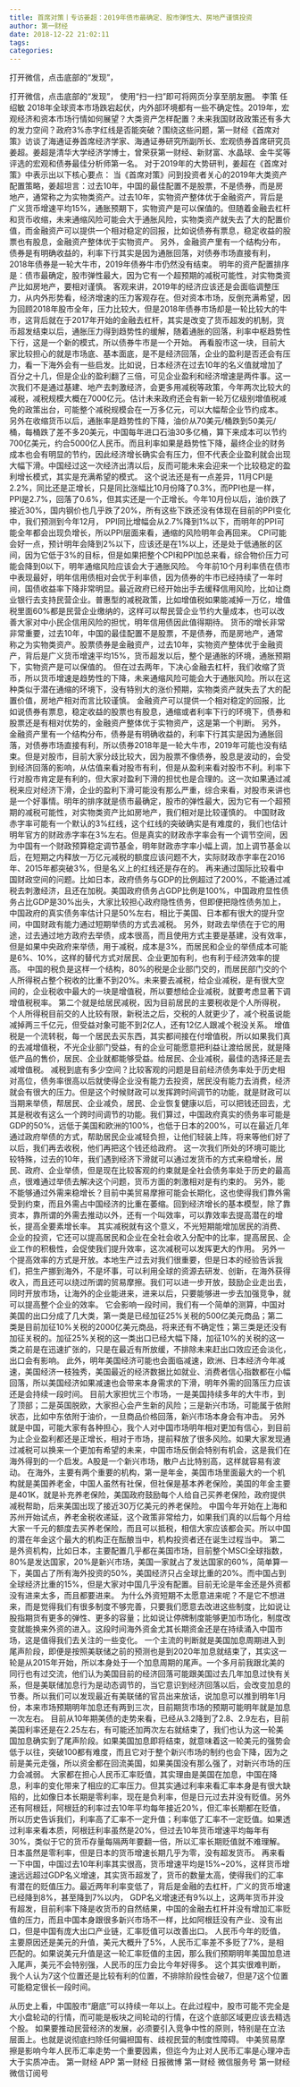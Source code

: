 ```yaml
---
title: 首席对策丨专访姜超：2019年债市最确定、股市弹性大、房地产谨慎投资
author: 第一财经
date: 2018-12-22 21:02:11
tags: 
categories: 
---
```

打开微信，点击底部的“发现”，
<!-- more -->
打开微信，点击底部的“发现”，
使用“扫一扫”即可将网页分享至朋友圈。
李策
任绍敏
2018年全球资本市场跌宕起伏，内外部环境都有一些不确定性。2019年，宏观经济和资本市场行情如何展望？大类资产怎样配置？未来我国财政政策还有多大的发力空间？政府3%赤字红线是否能突破？围绕这些问题，第一财经《首席对策》访谈了海通证券首席经济学家、海通证券研究所副所长、宏观债券首席研究员姜超。姜超是清华大学经济学博士，曾荣获第一财经、新财富、水晶球、金牛奖等评选的宏观和债券最佳分析师第一名。
对于2019年的大势研判，姜超在《首席对策》中表示出以下核心要点：
当《首席对策》问到投资者关心的2019年大类资产配置策略，姜超坦言：过去10年，中国的最佳配置不是股票，不是债券，而是房地产，通常称之为实物类资产。过去10年，实物资产整体优于金融资产，背后是广义货币增速平均15%，通胀预期下，实物资产是可以保值的。但随着金融去杠杆和货币收缩，未来通缩风险可能会大于通胀风险，实物类资产就失去了大的配置价值，而金融资产可以提供一个相对稳定的回报，比如说债券有票息，稳定收益的股票也有股息，金融资产整体优于实物资产。
另外，金融资产里有一个结构分布，债券是有明确收益的，利率下行其实是因为通胀回落，对债券市场直接有利，2018年债券是一轮大牛市，2019年债券牛市仍然没有结束。
明年的资产配置排序是：债市最确定，股市弹性最大，因为它有一个超预期的减税可能性，对实物类资产比如房地产，要相对谨慎。
客观来讲，2019年的经济应该还是会面临调整压力，从内外形势看，经济增速的压力客观存在。但对资本市场，反倒充满希望，因为回顾2018年股市全年，压力比较大，但是2018年债券市场却是一轮比较大的牛市，这背后就在于2017年开始的金融去杠杆，其实是改变了货币超发的机制，货币超发结束以后，通胀压力得到趋势性的缓解，随着通胀的回落，利率中枢趋势性下行，这是一个新的模式，所以债券牛市是一个开始。
再看股市这一块，目前大家比较担心的就是市场底、基本面底，是不是经济回落，企业的盈利是否还会有压力，看一下海外会有一些启发。比如说，日本经济在过去10年的名义值就增加了百分之十几，但是企业的盈利翻了三倍，可见企业盈利和经济增速是两件事。这一次我们不是通过基建、地产去刺激经济，会更多用减税等政策，今年两次比较大的减税，减税规模大概在7000亿元。估计未来政府还会有新一轮万亿级别增值税减免的政策出台，可能整个减税规模会在一万多亿元，可以大幅帮企业节约成本。
另外在收缩货币以后，通胀率是趋势性的下降，油价从70美元/桶跌到50美元/桶，每桶跌了差不多20美元，中国每年进口石油30多亿桶，算下来成本可以节约700亿美元，约合5000亿人民币。而且利率如果是趋势性下降，最终企业的财务成本也会有明显的节约，因此经济增长确实会有压力，但不代表企业盈利就会出现大幅下滑。中国经过这一次经济出清以后，反而可能未来会迎来一个比较稳定的盈利增长模式，其实是充满希望的模式。
这个说法还是有一点差异，11月CPI是2.2%，同比还是正增长，只是同比涨幅比10月份降了0.3%，而PPI也是一样，PPI是2.7%，回落了0.6%，但其实还是一个正增长。今年10月份以后，油价跌了接近30%，国内钢价也几乎跌了20%，所有这些下跌还没有体现在目前的PPI变化中，我们预测到今年12月， PPI同比增幅会从2.7%降到1%以下，而明年的PPI可能全年都会出现负增长，所以PPI层面来看，通缩的风险明年会再回来。
CPI可能会好一点，预计明年会降到2%以下，应该还是在1%以上，还是处于低通胀的区间，因为它低于3%的目标，但是如果把整个CPI和PPI加总来看，综合物价压力可能会降到0以下，明年通缩风险应该会大于通胀风险。
今年前10个月利率债在债市中表现最好，明年信用债相对会优于利率债，因为债券的牛市已经持续了一年时间，国债收益率下降非常明显。最近政府已经开始出手去缓释信用风险，比如让商业银行去支持民营企业。普惠型的减税政策，比如增值税如果能减掉一万亿，增值税里面60%都是民营企业缴纳的，这样可以帮民营企业节约大量成本，也可以改善大家对中小民企信用风险的担忧，明年信用债因此值得期待。
货币的增长非常非常重要，过去10年，中国的最佳配置不是股票，不是债券，而是房地产，通常称之为实物类资产。股票债券是金融资产，过去10年，实物资产整体优于金融资产，背后是广义货币增速平均15%，货币超发以后，整个是通胀的环境，通胀预期下，实物资产是可以保值的。
但在过去两年，下决心金融去杠杆，我们收缩了货币，所以货币增速是趋势性的下降，未来通缩风险可能会大于通胀风险。所以在这种类似于潜在通缩的环境下，没有特别大的涨价预期，实物类资产就失去了大的配置价值，房地产相对而言比较谨慎。
金融资产可以提供一个相对稳定的回报，比如说债券有票息，稳定收益的股票也有股息，通缩或者利率下行的环境下，债券和股票还是有相对优势的，金融资产整体优于实物资产，这是第一个判断。
另外，金融资产里有一个结构分布，债券是有明确收益的，利率下行其实是因为通胀回落，对债券市场直接有利，所以债券2018年是一轮大牛市，2019年可能也没有结束。但是对股市，目前大家分歧比较大，因为股票不像债券，股息是波动的，会受到经济回落的影响，从估值来看对股市有利，但是从盈利来看对股市不利。利率下行对股市肯定是有利的，但大家对盈利下滑的担忧也是合理的。这一次如果通过减税来应对经济下滑，企业的盈利下滑可能没有那么严重，综合来看，对股市来讲也是一个好事情。明年的排序就是债市最确定，股市的弹性最大，因为它有一个超预期的减税可能性，对实物类资产比如房地产，我们相对是比较谨慎的。
中国财政赤字率可能有一个默认的3%红线，这个红线的突破确实是有难度的，我们也估计明年官方的财政赤字率在3%左右。但是真实的财政赤字率会有一个调节空间，因为中国有一个财政预算稳定调节基金，明年财政赤字率小幅上调，加上调节基金以后，在短期之内释放一万亿元减税的额度应该问题不大，实际财政赤字率在2016年、2015年都突破3%，但是名义上的红线还是存在的。
再来通过国际比较看中国财政空间的问题。比如日本，政府债务与GDP的比例超过了200%，不能通过减税去刺激经济，且还在加税。美国政府债务占GDP比例是100%，中国政府显性债务占比GDP是30%出头，大家比较担心政府隐性债务，但即便把隐性债务加上，中国政府的真实债务率估计只是50%左右，相比于美国、日本都有很大的提升空间，中国财政有能力通过短期举债的方式去减税。
另外，财政去举债在于它的用途，过去通过地方政府去举债，成本很高，而且使用方式主要是基建，没有效率，但是如果中央政府来举债，用于减税，成本是3%，而居民和企业的举债成本可能是6%、10%，这样的替代方式对居民、企业更加有利，也有利于经济效率的提高。
中国的税负是这样一个结构，80%的税是企业部门交的，而居民部门交的个人所得税占整个税收的比重不到20%。未来要去减税，给企业减税，是有很大空间的，企业税收中最大的一块是增值税，所以要想给企业减税，就要考虑显著下调增值税税率。
第二个就是给居民减税，因为目前居民的主要税收是个人所得税，个人所得税目前交的人比较有限，新税法之后，交税的人就更少了，减个税虽说能减掉两三千亿元，但受益对象可能不到2亿人，还有12亿人跟减个税没关系。
增值税是一个流转税，每一个居民去买东西，其实都间接在付增值税，所以如果我们真的去减增值税，不光企业部门受益，有的企业可能愿意把利益让渡给居民，就是降低产品的售价，居民、企业就都能够受益。给居民、企业减税，最佳的选择还是去减增值税。
减税到底有多少空间？比较客观的问题是目前经济债务率处于历史相对高位，债务率很高以后就使得企业没有能力去投资，居民没有能力去消费，经济就会有很大的压力。但是这个时候财政可以发挥跨时间调节的功能，就是财政可以当期来举债，帮居民、企业减负，居民、企业恢复健康以后，可以把钱还回去，尤其是税收有这么一个跨时间调节的功能。我们算过，中国政府真实的债务率可能是GDP的50%，远低于美国和欧洲的100%，也低于日本的200%，可以在最近几年通过政府举债的方式，帮助居民企业减轻负担，让他们轻装上阵，将来等他们好了以后，我们再去收税，他们再把这个钱还给政府。
这一次我们所处的环境可能比较特殊，过去的10年，我们遇到经济下滑就可以通过发货币的方式来稳增长，居民、政府、企业举债，但是现在比较客观的约束就是全社会债务率处于历史的最高点，很难通过举债去解决这个问题，货币方面的刺激相对是有约束的。
另外，能不能够通过外需来稳增长？目前中美贸易摩擦可能会长期化，这也使得我们靠外需受到约束，而且外需占中国经济的比重在萎缩。回到经济增长的基本模型，除了靠资本，靠所谓的外需去推动以外，还有一个叫效率，可以靠效率去提高潜在的增长，提高全要素增长率。
其实减税就有这个意义，不光短期能增加居民的消费、企业的投资，它还可以提高居民和企业在全社会收入分配中的比率，提高居民、企业工作的积极性，会促使我们提升效率，这次减税可以发挥更大的作用。
另外一个提高效率的方式是开放。本地生产过去对我们很重要，但是日本的经验告诉我们，把生产挪到海外，不是坏事，可以利用全球的资源去研发、创新，在海外获得收入，而且还可以绕过所谓的贸易摩擦。我们可以进一步开放，鼓励企业走出去，同时开放市场，让海外的企业能进来，进来以后，只要能够进一步去加强竞争，就可以提高整个企业的效率。
它会影响一段时间，我们有一个简单的测算，中国对美国的出口分成了几大类，第一类是已经加征25%关税的500亿美元商品；第二类是目前加征10%关税的2000亿美元商品，将来还有不确定性；第三类是还没有加征关税的。加征25%关税的这一类出口已经大幅下降，加征10%的关税的这一类之前是在迅速扩张的，只是在最近有所放缓，不排除未来赶出口效应还会淡化，出口会有影响。
此外，明年美国经济可能也会面临减速，欧洲、日本经济今年减速，美国经济一枝独秀，美国最近的经济数据比如就业、消费者信心指数都在小幅回落，所以美国经济如果减速也会带来本身需求的下滑，明年外需的回落压力应该还是会持续一段时间。
目前大家担忧三个市场，一是美国持续多年的大牛市，到了顶部；二是英国脱欧，大家担心会产生新的风险；三是新兴市场，可能属于依附状态，比如中东依附于油价，一旦商品价格回落，新兴市场本身会有冲击。
另外就是中国，可能大家有各种担心，我个人对中国市场明年相对更加有信心，到目前为止企业盈利都还是正增长，相对于市场，提前释放了很多风险。如果大家发现通过减税可以换来一个更加有希望的未来，中国市场反倒会特别有机会，这是我们在海外得到的一个启发。A股是一个新兴市场，散户占比特别高，这样就容易有波动。
在海外，主要有两个重要的机构，第一是年金，美国市场里面最大的一个机构就是美国养老金，中国人虽然有社保，但社保是基本养老保险，美国的年金主要是401K，就是补充养老保险，美国政府鼓励每个人给自己买养老保险，政府提供减税帮助，后来美国出现了接近30万亿美元的养老保险。
中国今年开始在上海和苏州开始试点，养老金税收递延，这个政策非常给力，如果我们真的以后每个月给大家一千元的额度去买养老保险，而且可以抵税，相信大家应该都会买。所以中国的潜在年金这个最大的机构正在酝酿当中，机构投资者还在诞生过程当中。
第二是外资机构，比如日本，主要配置几乎都在美国市场，目前整个MSCI全球指数，80%是发达国家，20%是新兴市场，美国一家就占了发达国家的60%，简单算一下，美国占了所有海外投资的50%，美国经济只占全球比重的20%。而中国占到全球经济比重的15%，但是大家对中国几乎没有配置。目前无论是年金还是外资都没有进来太多，而且都要进来。
为什么外资短期不太愿意进来呢？不是它不想进来，而是觉得我们有很多制度不够完善，只要我们愿意去改进这些制度，比如说让股指期货有更多的弹性、更多的容量；比如说让停牌制度能够更加市场化，制度改变就能换来外资的进入。这段时间海外资金尤其长期资金还是在持续涌入中国市场，这是值得我们去关注的一些变化。
一个主流的判断就是美国加息周期进入到尾声阶段，即便是按照美联储之前的预测也是到2020年加息就结束了，其实这一轮是从2015年开始，所以本身处于一个加息周期的尾声。一个多月前我跟北美的同行也有过交流，他们认为美国目前的经济回落可能跟美国过去几年加息过快有关系，但是美联储加息行为是动态调节的，当它意识到经济回落以后，会改变加息的节奏。所以我们可以发现最近有美联储的官员出来放话，说加息可以推到明年1月份，本来市场预期明年加息还有两到三次，目前期货市场的预期可能明年就是加息一次左右。
目前从10年期美债的走势来看，已经从3.2降到了2.8、2.9左右，目前美国利率还是在2.25左右，有可能还加两次左右就结束了，我们也认为这一轮美国加息确实到了尾声阶段。如果美国加息即将结束，就意味着这一轮美元的强势会低于以往，突破100都有难度，而且它对于整个新兴市场的制约也会下降，因为之前是美元走强，所以资金都在回流美国，如果美国没有那么强了，对新兴市场的压力会减弱。
大家都在担心人民币汇率贬值，其实理由是美国在加息，中国在降息，利率的变化带来了相应的汇率压力。但其实通过利率来看汇率本身是有很大缺陷的，比如像日本长期是零利率，现在是负利率，但是日元过去并没有贬值。另外还有阿根廷，阿根廷的利率过去10年平均每年接近20%，但汇率长期都在贬值，所以历史告诉我们，利率高了汇率不一定升值；利率低了汇率不一定贬值。如果透过利率来看本质，阿根廷利率虽然是20%，但过去10年货币增速平均每年有30%，类似于它的货币存量每隔两年要翻一倍，所以汇率长期贬值就不难理解。日本虽然是零利率，但是日本的货币增速长期几乎为零，没有超发货币。
再来看一下中国，中国过去10年利率其实很高，货币增速平均是15%~20%，这样货币增速远远超过GDP名义增速，其实货币超发了，货币的数量太高，使得我们的汇率有潜在的贬值压力。最近两年利率变低了，背后是金融的去杠杆，广义的货币增速已经降到8%，甚至降到7%以内， GDP名义增速还有9%以上，这两年货币并没有超发，目前利率下降是收货币的自然结果，中国的金融去杠杆并没有增加汇率贬值的压力，而且中国本身跟很多新兴市场不一样，比如阿根廷没有产业、没有出口，但是中国有庞大出口产业链，汇率贬值可以改善出口。
人民币今年的贬值，主要原因还是美元的升值，美元大概升了5%，人民币汇率差不多贬了7%，是相匹配的。如果说美元升值是这一轮汇率贬值的主因，那么我们预期明年美国加息进入尾声，美元不会特别强，人民币的压力会比今年好得多。
这个其实很难判断，我个人认为7这个位置还是比较有利的位置，不排除阶段性会破7，但是7这个位置可能稳定很长一段时间。
 
 
 
从历史上看，中国股市“磨底”可以持续一年以上。在此过程中，股市可能不完全是大小盘轮动的行情，而可能是板块之间轮动的行情，在这个底部区域更应该去精选个股。
如果要推动民营经济的发展，必须要引入竞争中性的原则，特别是在立法层面上。也就是说彻底扫除任何偏袒国有、歧视民营的制度性障碍。
中美贸易摩擦是影响今年人民币汇率走势一个重要因素，但迄今为止对人民币汇率是心理冲击大于实质冲击。
第一财经
APP
第一财经
日报微博
第一财经
微信服务号
第一财经
微信订阅号
